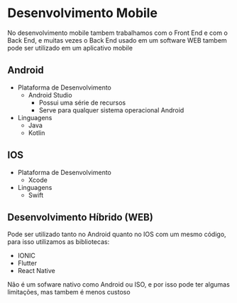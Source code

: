 # Desenvolvimento Mobile

No desenvolvimento mobile tambem trabalhamos com o Front End e com o Back End, e muitas vezes o Back End usado em um software WEB tambem pode ser utilizado em um aplicativo mobile

## Android

* Plataforma de Desenvolvimento
    * Android Studio
        * Possui uma série de recursos
        * Serve para qualquer sistema operacional Android
* Linguagens
    * Java
    * Kotlin

## IOS

* Plataforma de Desenvolvimento
    * Xcode
* Linguagens
    * Swift

## Desenvolvimento Híbrido (WEB)

Pode ser utilizado tanto no Android quanto no IOS com um mesmo código, para isso utilizamos as bibliotecas:

* IONIC
* Flutter
* React Native

Não é um sofware nativo como Android ou ISO, e por isso pode ter algumas limitações, mas tambem é menos custoso